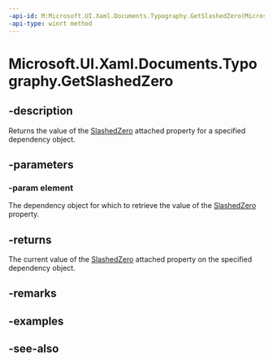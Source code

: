 ```yaml
---
-api-id: M:Microsoft.UI.Xaml.Documents.Typography.GetSlashedZero(Microsoft.UI.Xaml.DependencyObject)
-api-type: winrt method
---
```


<!-- Method syntax
public bool GetSlashedZero(Windows.UI.Xaml.DependencyObject element)
-->

# Microsoft.UI.Xaml.Documents.Typography.GetSlashedZero

## -description
Returns the value of the [SlashedZero](/uwp/api/microsoft.ui.xaml.documents.typography#xaml-attached-properties) attached property for a specified dependency object.

## -parameters
### -param element
The dependency object for which to retrieve the value of the [SlashedZero](/uwp/api/microsoft.ui.xaml.documents.typography#xaml-attached-properties) property.

## -returns
The current value of the [SlashedZero](/uwp/api/microsoft.ui.xaml.documents.typography#xaml-attached-properties) attached property on the specified dependency object.

## -remarks

## -examples

## -see-also
